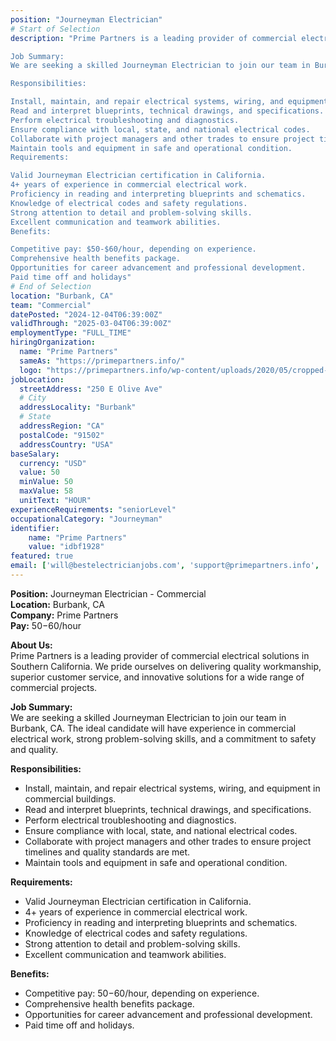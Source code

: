 ```yaml
---
position: "Journeyman Electrician"
# Start of Selection
description: "Prime Partners is a leading provider of commercial electrical solutions in Southern California. We pride ourselves on delivering quality workmanship, superior customer service, and innovative solutions for a wide range of commercial projects.

Job Summary:
We are seeking a skilled Journeyman Electrician to join our team in Burbank, CA. The ideal candidate will have experience in commercial electrical work, strong problem-solving skills, and a commitment to safety and quality.

Responsibilities:

Install, maintain, and repair electrical systems, wiring, and equipment in commercial buildings.
Read and interpret blueprints, technical drawings, and specifications.
Perform electrical troubleshooting and diagnostics.
Ensure compliance with local, state, and national electrical codes.
Collaborate with project managers and other trades to ensure project timelines and quality standards are met.
Maintain tools and equipment in safe and operational condition.
Requirements:

Valid Journeyman Electrician certification in California.
4+ years of experience in commercial electrical work.
Proficiency in reading and interpreting blueprints and schematics.
Knowledge of electrical codes and safety regulations.
Strong attention to detail and problem-solving skills.
Excellent communication and teamwork abilities.
Benefits:

Competitive pay: $50-$60/hour, depending on experience.
Comprehensive health benefits package.
Opportunities for career advancement and professional development.
Paid time off and holidays"
# End of Selection
location: "Burbank, CA"
team: "Commercial"
datePosted: "2024-12-04T06:39:00Z"
validThrough: "2025-03-04T06:39:00Z"
employmentType: "FULL_TIME"
hiringOrganization: 
  name: "Prime Partners"
  sameAs: "https://primepartners.info/"
  logo: "https://primepartners.info/wp-content/uploads/2020/05/cropped-Prime-Partners-Logo-NO-BG-1-1.png"
jobLocation:
  streetAddress: "250 E Olive Ave"
  # City
  addressLocality: "Burbank"
  # State
  addressRegion: "CA"
  postalCode: "91502"
  addressCountry: "USA"
baseSalary:
  currency: "USD"
  value: 50
  minValue: 50
  maxValue: 58
  unitText: "HOUR"
experienceRequirements: "seniorLevel"
occupationalCategory: "Journeyman"
identifier:
    name: "Prime Partners"
    value: "idbf1928"
featured: true
email: ['will@bestelectricianjobs.com', 'support@primepartners.info', 'resumes@bestelectricianjobs.zohorecruitmail.com']
---
```


**Position:** Journeyman Electrician - Commercial  
**Location:** Burbank, CA  
**Company:** Prime Partners  
**Pay:** $50-$60/hour  

**About Us:**  
Prime Partners is a leading provider of commercial electrical solutions in Southern California. We pride ourselves on delivering quality workmanship, superior customer service, and innovative solutions for a wide range of commercial projects.  

**Job Summary:**  
We are seeking a skilled Journeyman Electrician to join our team in Burbank, CA. The ideal candidate will have experience in commercial electrical work, strong problem-solving skills, and a commitment to safety and quality.  

**Responsibilities:**  
- Install, maintain, and repair electrical systems, wiring, and equipment in commercial buildings.  
- Read and interpret blueprints, technical drawings, and specifications.  
- Perform electrical troubleshooting and diagnostics.  
- Ensure compliance with local, state, and national electrical codes.  
- Collaborate with project managers and other trades to ensure project timelines and quality standards are met.  
- Maintain tools and equipment in safe and operational condition.  

**Requirements:**  
- Valid Journeyman Electrician certification in California.  
- 4+ years of experience in commercial electrical work.  
- Proficiency in reading and interpreting blueprints and schematics.  
- Knowledge of electrical codes and safety regulations.  
- Strong attention to detail and problem-solving skills.  
- Excellent communication and teamwork abilities.  

**Benefits:**  
- Competitive pay: $50-$60/hour, depending on experience.  
- Comprehensive health benefits package.  
- Opportunities for career advancement and professional development.  
- Paid time off and holidays.  
